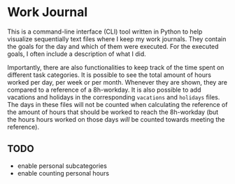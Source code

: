 # Work Journal

This is a command-line interface (CLI) tool written in Python to help visualize sequentially text files where I keep my work journals. They contain the goals for the day and which of them were executed. For the executed goals, I often include a description of what I did. 

Importantly, there are also functionalities to keep track of the time spent on different task categories. It is possible to see the total amount of hours worked per day, per week or per month. Whenever they are shown, they are compared to a reference of a 8h-workday.
It is also possible to add vacations and holidays in the corresponding `vacations` and `holidays` files. The days in these files will not be counted when calculating the reference of the amount of hours that should be worked to reach the 8h-workday (but the hours hours worked on those days *will* be counted towards meeting the reference).

## TODO

* enable personal subcategories
* enable counting personal hours